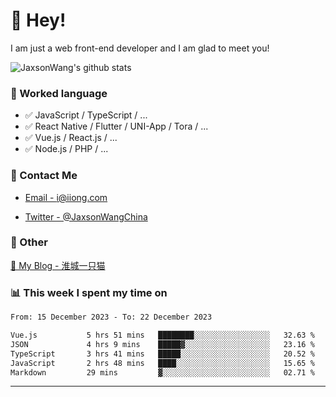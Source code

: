 # 👋 Hey!

I am just a web front-end developer and I am glad to meet you!

![JaxsonWang's github stats](https://github-readme-stats.vercel.app/api?username=JaxsonWang&&show_icons=true&&title_color=1abc9c&&icon_color=1abc9c)


### 📝 Worked language

- ✅ JavaScript / TypeScript / ...
- ✅ React Native / Flutter / UNI-App / Tora / ...
- ✅ Vue.js / React.js / ...
- ✅ Node.js / PHP / ...

### 📮 Contact Me

- [Email - i@iiong.com](mailto:i@iiong.com)

- [Twitter - @JaxsonWangChina](https://twitter.com/JaxsonWangChina)

### 🤪 Other

[📌 My Blog - 淮城一只猫](https://iiong.com)

### 📊 This week I spent my time on

<!--START_SECTION:waka-->

```txt
From: 15 December 2023 - To: 22 December 2023

Vue.js           5 hrs 51 mins   ████████░░░░░░░░░░░░░░░░░   32.63 %
JSON             4 hrs 9 mins    █████▓░░░░░░░░░░░░░░░░░░░   23.16 %
TypeScript       3 hrs 41 mins   █████░░░░░░░░░░░░░░░░░░░░   20.52 %
JavaScript       2 hrs 48 mins   ████░░░░░░░░░░░░░░░░░░░░░   15.65 %
Markdown         29 mins         ▓░░░░░░░░░░░░░░░░░░░░░░░░   02.71 %
```

<!--END_SECTION:waka-->

---
